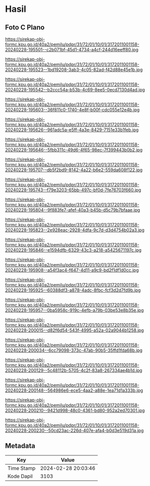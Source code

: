 # Hasil

## Foto C Plano

https://sirekap-obj-formc.kpu.go.id/40a2/pemilu/pdpr/31/72/01/10/01/3172011001158-20240228-195501--c2b071bf-45d1-4734-a4cf-244d16eeff80.jpg

https://sirekap-obj-formc.kpu.go.id/40a2/pemilu/pdpr/31/72/01/10/01/3172011001158-20240228-195523--1bd19208-3ab3-4c05-82ad-f42d88e45e1b.jpg

https://sirekap-obj-formc.kpu.go.id/40a2/pemilu/pdpr/31/72/01/10/01/3172011001158-20240228-195542--b2ccc54a-b53b-4c69-8ee5-0ecd7130d4ad.jpg

https://sirekap-obj-formc.kpu.go.id/40a2/pemilu/pdpr/31/72/01/10/01/3172011001158-20240228-195603--36f811c0-1740-4e8f-b00f-cdc055e12e4b.jpg

https://sirekap-obj-formc.kpu.go.id/40a2/pemilu/pdpr/31/72/01/10/01/3172011001158-20240228-195626--961adc5a-e5ff-4a3e-8429-7151e33b1feb.jpg

https://sirekap-obj-formc.kpu.go.id/40a2/pemilu/pdpr/31/72/01/10/01/3172011001158-20240228-195646--5fbb311c-49d6-4f65-98ec-7f399443b0b2.jpg

https://sirekap-obj-formc.kpu.go.id/40a2/pemilu/pdpr/31/72/01/10/01/3172011001158-20240228-195707--db5f2bd9-8142-4a22-b6e2-559da608f122.jpg

https://sirekap-obj-formc.kpu.go.id/40a2/pemilu/pdpr/31/72/01/10/01/3172011001158-20240228-195743--f79e3203-65bb-497c-bf0d-7fe76703f660.jpg

https://sirekap-obj-formc.kpu.go.id/40a2/pemilu/pdpr/31/72/01/10/01/3172011001158-20240228-195804--9f883fe7-afef-40a3-b45b-d5c79b7bfaae.jpg

https://sirekap-obj-formc.kpu.go.id/40a2/pemilu/pdpr/31/72/01/10/01/3172011001158-20240228-195823--2e928eac-2928-4dfa-9c7d-d3d4754b02a3.jpg

https://sirekap-obj-formc.kpu.go.id/40a2/pemilu/pdpr/31/72/01/10/01/3172011001158-20240228-195846--e1594dfb-6329-43c3-a218-a5425671197c.jpg

https://sirekap-obj-formc.kpu.go.id/40a2/pemilu/pdpr/31/72/01/10/01/3172011001158-20240228-195908--a54f3ac4-f647-4d11-a9c9-bd2f1df1d0cc.jpg

https://sirekap-obj-formc.kpu.go.id/40a2/pemilu/pdpr/31/72/01/10/01/3172011001158-20240228-195925--60388df3-a878-4adc-8fbc-fcf3d2d7fd9b.jpg

https://sirekap-obj-formc.kpu.go.id/40a2/pemilu/pdpr/31/72/01/10/01/3172011001158-20240228-195957--0ba5958c-919c-4efb-a79b-03be53e8b35e.jpg

https://sirekap-obj-formc.kpu.go.id/40a2/pemilu/pdpr/31/72/01/10/01/3172011001158-20240228-200015--d82f6d54-543f-4995-a52a-02a9044b1258.jpg

https://sirekap-obj-formc.kpu.go.id/40a2/pemilu/pdpr/31/72/01/10/01/3172011001158-20240228-200034--6cc79098-373c-47ab-90b5-35ffd1fda68b.jpg

https://sirekap-obj-formc.kpu.go.id/40a2/pemilu/pdpr/31/72/01/10/01/3172011001158-20240228-200129--5c48112b-5705-4c2f-83a8-267334ae4b1d.jpg

https://sirekap-obj-formc.kpu.go.id/40a2/pemilu/pdpr/31/72/01/10/01/3172011001158-20240228-200148--564986e6-ece5-4aa2-a88e-1ea71d1a333b.jpg

https://sirekap-obj-formc.kpu.go.id/40a2/pemilu/pdpr/31/72/01/10/01/3172011001158-20240228-200210--9421d998-48c0-4361-bd80-952a2ed70301.jpg

https://sirekap-obj-formc.kpu.go.id/40a2/pemilu/pdpr/31/72/01/10/01/3172011001158-20240228-200230--50cd23ac-226d-407e-afa4-b0d3e519d31a.jpg


## Metadata

| Key        | Value               |
| ---------- | ------------------- |
| Time Stamp | 2024-02-28 20:03:46 |
| Kode Dapil | 3103                |



